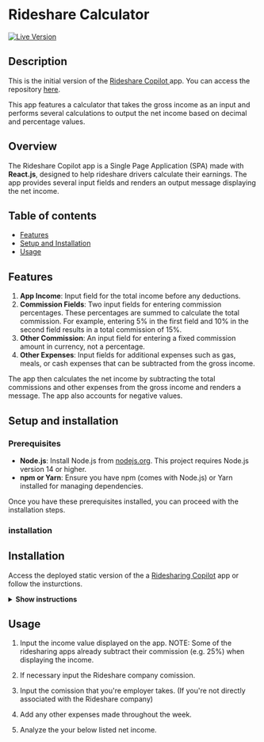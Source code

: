 # Rideshare Calculator

[![Live Version](https://img.shields.io/badge/Live%20Version-Click%20Here-brightgreen)](https://calculator.rideshare-copilot.eu)

## Description

This is the initial version of the [Rideshare Copilot ](https://www.rideshare-copilot.eu/) app. You can access the repository [here](https://github.com/EmanuelTabian/rideshare-copilot-v2).

This app features a calculator that takes the gross income as an input and performs several calculations to output the net income based on decimal and percentage values.

## Overview

The Rideshare Copilot app is a Single Page Application (SPA) made with **React.js**, designed to help rideshare drivers calculate their earnings. The app provides several input fields and renders an output message displaying the net income.

## Table of contents

- [Features](#features)
- [Setup and Installation](#installation)
- [Usage](#usage)

## Features

1. **App Income**: Input field for the total income before any deductions.
2. **Commission Fields**: Two input fields for entering commission percentages. These percentages are summed to calculate the total commission. For example, entering 5% in the first field and 10% in the second field results in a total commission of 15%.
3. **Other Commission**: An input field for entering a fixed commission amount in currency, not a percentage.
4. **Other Expenses**: Input fields for additional expenses such as gas, meals, or cash expenses that can be subtracted from the gross income.

The app then calculates the net income by subtracting the total commissions and other expenses from the gross income and renders a message. The app also accounts for negative values.

## Setup and installation

### Prerequisites

- **Node.js**: Install Node.js from [nodejs.org](https://nodejs.org/). This project requires Node.js version 14 or higher.
- **npm or Yarn**: Ensure you have npm (comes with Node.js) or Yarn installed for managing dependencies.

Once you have these prerequisites installed, you can proceed with the installation steps.

### installation

## Installation

Access the deployed static version of the a [Ridesharing Copilot](https://rideshare-copilot.onrender.com/) app or follow the insturctions.

<details><summary><b>Show instructions</b></summary>

1. Clone the repository into your local machine or manually download the zip file.

```sh
   git clone https://github.com/ai/size-limit.git
```

2. Make sure you're in the project's directory and start the React.js app.

```sh
   npm run start
```

</details>

## Usage

1. Input the income value displayed on the app.
   NOTE: Some of the ridesharing apps already subtract their commission (e.g. 25%) when displaying the income.

2. If necessary input the Rideshare company comission.

3. Input the comission that you're employer takes. (If you're not directly associated with the Rideshare company)

4. Add any other expenses made throughout the week.

5. Analyze the your below listed net income.
